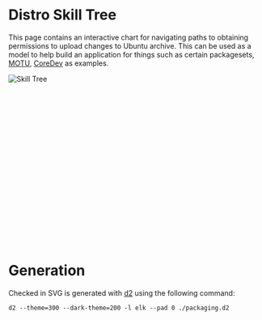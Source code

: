# Distro Skill Tree

This page contains an interactive chart for navigating paths to obtaining
permissions to upload changes to Ubuntu archive. This can be used as a model
to help build an application for things such as certain packagesets, 
[MOTU](https://wiki.ubuntu.com/MOTU), 
[CoreDev](https://wiki.ubuntu.com/UbuntuDevelopers#Ubuntu_Core_Developers) 
as examples.

![Skill Tree](./packaging.svg)

<svg width="400" height="300" xmlns="./packaging.svg"></svg>

# Generation

Checked in SVG is generated with [d2](https://d2lang.com) using the following
command:

```
d2 --theme=300 --dark-theme=200 -l elk --pad 0 ./packaging.d2
```
